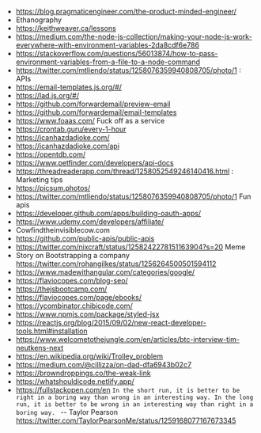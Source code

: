 - https://blog.pragmaticengineer.com/the-product-minded-engineer/
- Ethanography
- https://keithweaver.ca/lessons
- https://medium.com/the-node-js-collection/making-your-node-js-work-everywhere-with-environment-variables-2da8cdf6e786
- https://stackoverflow.com/questions/56013874/how-to-pass-environment-variables-from-a-file-to-a-node-command
- https://twitter.com/mtliendo/status/1258076359940808705/photo/1 : APIs
- https://email-templates.js.org/#/
- https://lad.js.org/#/
- https://github.com/forwardemail/preview-email
- https://github.com/forwardemail/email-templates
- https://www.foaas.com/ Fuck off as a service
- https://crontab.guru/every-1-hour
- https://icanhazdadjoke.com/
- https://icanhazdadjoke.com/api
- https://opentdb.com/
- https://www.petfinder.com/developers/api-docs
- https://threadreaderapp.com/thread/1258052549246140416.html : Marketing tips
- https://picsum.photos/
- https://twitter.com/mtliendo/status/1258076359940808705/photo/1 Fun apis
- https://developer.github.com/apps/building-oauth-apps/
- https://www.udemy.com/developers/affiliate/
- Cowfindtheinvisiblecow.com
- https://github.com/public-apis/public-apis
- https://twitter.com/nixcraft/status/1258242278151163904?s=20 Meme
- Story on Bootstrapping a company https://twitter.com/rohangilkes/status/1256264500501594112
- https://www.madewithangular.com/categories/google/
- https://flaviocopes.com/blog-seo/
- https://thejsbootcamp.com/
- https://flaviocopes.com/page/ebooks/
- https://ycombinator.chibicode.com/
- https://www.npmjs.com/package/styled-jsx
- https://reactjs.org/blog/2015/09/02/new-react-developer-tools.html#installation
- https://www.welcometothejungle.com/en/articles/btc-interview-tim-neutkens-next
- https://en.wikipedia.org/wiki/Trolley_problem
- https://medium.com/@cillizza/on-dad-dfa6943b02c7
- https://browndroppings.co/the-weak-link
- https://whatshouldicode.netlify.app/
- https://fullstackopen.com/en
`In the short run, it is better to be right in a boring way than wrong in an interesting way.
In the long run, it is better to be wrong in an interesting way than right in a boring way.
` -- Taylor Pearson https://twitter.com/TaylorPearsonMe/status/1259168077167673345
